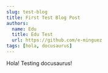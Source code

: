 ```yaml
---
slug: test-blog
title: First Test Blog Post
authors:
  name: Edu
  title: Edu Test
  url: https://github.com/e-minguez
tags: [hola, docusaurus]
---
```


Hola! Testing docusaurus!
